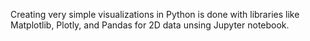 Creating very simple visualizations in Python is done with libraries like Matplotlib, Plotly, and Pandas for 2D data
unsing Jupyter notebook.





